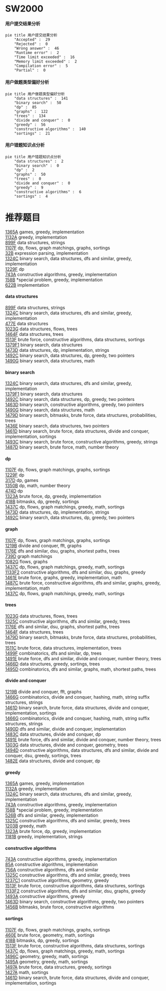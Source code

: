 # SW2000
<!-- tabs:start -->
#### **用户提交结果分析**

```mermaid
pie title 用户提交结果分析
    "Accepted" :  29
    "Rejected" :  0
    "Wrong answer" :  46
    "Runtime error" :  2
    "Time limit exceeded" :  16
    "Memory limit exceeded" :  2
    "Compilation error" :  5
    "Partial" :  0
```
#### **用户做题类型偏好分析**

```mermaid
pie title 用户做题类型偏好分析
    "data structures" :  141
    "binary search" :  50
    "dp" :  85
    "graphs" :  122
    "trees" :  134
    "divide and conquer" :  0
    "greedy" :  56
    "constructive algorithms" :  140
    "sortings" :  21
```
#### **用户错题知识点分析**

```mermaid
pie title 用户错题知识点分析
    "data structures" :  2
    "binary search" :  0
    "dp" :  2
    "graphs" :  50
    "trees" :  0
    "divide and conquer" :  0
    "greedy" :  9
    "constructive algorithms" :  6
    "sortings" :  4
```
<!-- tabs:end -->
# 推荐题目
[1365A](http://codeforces.com/problemset/problem/1365/A)		games,
                        greedy,
                        implementation		  
[1132A](http://codeforces.com/problemset/problem/1132/A)		greedy,
                        implementation		  
[899F](http://codeforces.com/problemset/problem/899/F)		data structures,
                        strings		  
[1107F](http://codeforces.com/problemset/problem/1107/F)		dp,
                        flows,
                        graph matchings,
                        graphs,
                        sortings		  
[32B](http://codeforces.com/problemset/problem/32/B)		expression parsing,
                        implementation		  
[1324C](http://codeforces.com/problemset/problem/1324/C)		binary search,
                        data structures,
                        dfs and similar,
                        greedy,
                        implementation		  
[1229F](https://codeforces.com/contest/1229/problem/F)		dp		  
[743A](http://codeforces.com/problemset/problem/743/A)		constructive algorithms,
                        greedy,
                        implementation		  
[158B](http://codeforces.com/problemset/problem/158/B)		*special problem,
                        greedy,
                        implementation		  
[622B](http://codeforces.com/problemset/problem/622/B)		implementation		  
<!-- tabs:start -->
#### **data structures**
[899F](http://codeforces.com/problemset/problem/899/F)		data structures,
                        strings		  
[1324C](http://codeforces.com/problemset/problem/1324/C)		binary search,
                        data structures,
                        dfs and similar,
                        greedy,
                        implementation		  
[477E](http://codeforces.com/problemset/problem/477/E)		data structures		  
[1023G](http://codeforces.com/problemset/problem/1023/G)		data structures,
                        flows,
                        trees		  
[1464F](http://codeforces.com/problemset/problem/1464/F)		data structures,
                        trees		  
[1513F](http://codeforces.com/problemset/problem/1513/F)		brute force,
                        constructive algorithms,
                        data structures,
                        sortings		  
[1379F1](http://codeforces.com/problemset/problem/1379/F1)		binary search,
                        data structures		  
[1473D](http://codeforces.com/problemset/problem/1473/D)		data structures,
                        dp,
                        implementation,
                        strings		  
[1492C](http://codeforces.com/problemset/problem/1492/C)		binary search,
                        data structures,
                        dp,
                        greedy,
                        two pointers		  
[1490G](http://codeforces.com/problemset/problem/1490/G)		binary search,
                        data structures,
                        math		  
#### **binary search**
[1324C](http://codeforces.com/problemset/problem/1324/C)		binary search,
                        data structures,
                        dfs and similar,
                        greedy,
                        implementation		  
[1379F1](http://codeforces.com/problemset/problem/1379/F1)		binary search,
                        data structures		  
[1492C](http://codeforces.com/problemset/problem/1492/C)		binary search,
                        data structures,
                        dp,
                        greedy,
                        two pointers		  
[1463D](http://codeforces.com/problemset/problem/1463/D)		binary search,
                        constructive algorithms,
                        greedy,
                        two pointers		  
[1490G](http://codeforces.com/problemset/problem/1490/G)		binary search,
                        data structures,
                        math		  
[1479D](http://codeforces.com/problemset/problem/1479/D)		binary search,
                        bitmasks,
                        brute force,
                        data structures,
                        probabilities,
                        trees		  
[1436E](http://codeforces.com/problemset/problem/1436/E)		binary search,
                        data structures,
                        two pointers		  
[1461D](http://codeforces.com/problemset/problem/1461/D)		binary search,
                        brute force,
                        data structures,
                        divide and conquer,
                        implementation,
                        sortings		  
[1493C](http://codeforces.com/problemset/problem/1493/C)		binary search,
                        brute force,
                        constructive algorithms,
                        greedy,
                        strings		  
[1487D](http://codeforces.com/problemset/problem/1487/D)		binary search,
                        brute force,
                        math,
                        number theory		  
#### **dp**
[1107F](http://codeforces.com/problemset/problem/1107/F)		dp,
                        flows,
                        graph matchings,
                        graphs,
                        sortings		  
[1229F](https://codeforces.com/contest/1229/problem/F)		dp		  
[317D](http://codeforces.com/problemset/problem/317/D)		dp,
                        games		  
[1350B](http://codeforces.com/problemset/problem/1350/B)		dp,
                        math,
                        number theory		  
[474D](http://codeforces.com/problemset/problem/474/D)		dp		  
[1323A](http://codeforces.com/problemset/problem/1323/A)		brute force,
                        dp,
                        greedy,
                        implementation		  
[418B](https://codeforces.com/contest/418/problem/B)		bitmasks,
                        dp,
                        greedy,
                        sortings		  
[1437C](http://codeforces.com/problemset/problem/1437/C)		dp,
                        flows,
                        graph matchings,
                        greedy,
                        math,
                        sortings		  
[1473D](http://codeforces.com/problemset/problem/1473/D)		data structures,
                        dp,
                        implementation,
                        strings		  
[1492C](http://codeforces.com/problemset/problem/1492/C)		binary search,
                        data structures,
                        dp,
                        greedy,
                        two pointers		  
#### **graph**
[1107F](http://codeforces.com/problemset/problem/1107/F)		dp,
                        flows,
                        graph matchings,
                        graphs,
                        sortings		  
[1219B](https://codeforces.com/contest/1219/problem/B)		divide and conquer,
                        fft,
                        graphs		  
[1176E](http://codeforces.com/problemset/problem/1176/E)		dfs and similar,
                        dsu,
                        graphs,
                        shortest paths,
                        trees		  
[739D](http://codeforces.com/problemset/problem/739/D)		graph matchings		  
[1082G](http://codeforces.com/problemset/problem/1082/G)		flows,
                        graphs		  
[1437C](http://codeforces.com/problemset/problem/1437/C)		dp,
                        flows,
                        graph matchings,
                        greedy,
                        math,
                        sortings		  
[1133F2](http://codeforces.com/problemset/problem/1133/F2)		constructive algorithms,
                        dfs and similar,
                        dsu,
                        graphs,
                        greedy		  
[1461E](http://codeforces.com/problemset/problem/1461/E)		brute force,
                        graphs,
                        greedy,
                        implementation,
                        math		  
[1487C](http://codeforces.com/problemset/problem/1487/C)		brute force,
                        constructive algorithms,
                        dfs and similar,
                        graphs,
                        greedy,
                        implementation,
                        math		  
[1437C](http://codeforces.com/problemset/problem/1437/C)		dp,
                        flows,
                        graph matchings,
                        greedy,
                        math,
                        sortings		  
#### **trees**
[1023G](http://codeforces.com/problemset/problem/1023/G)		data structures,
                        flows,
                        trees		  
[1325C](http://codeforces.com/problemset/problem/1325/C)		constructive algorithms,
                        dfs and similar,
                        greedy,
                        trees		  
[1176E](http://codeforces.com/problemset/problem/1176/E)		dfs and similar,
                        dsu,
                        graphs,
                        shortest paths,
                        trees		  
[1464F](http://codeforces.com/problemset/problem/1464/F)		data structures,
                        trees		  
[1479D](http://codeforces.com/problemset/problem/1479/D)		binary search,
                        bitmasks,
                        brute force,
                        data structures,
                        probabilities,
                        trees		  
[1511C](http://codeforces.com/problemset/problem/1511/C)		brute force,
                        data structures,
                        implementation,
                        trees		  
[1499F](http://codeforces.com/problemset/problem/1499/F)		combinatorics,
                        dfs and similar,
                        dp,
                        trees		  
[1491E](http://codeforces.com/problemset/problem/1491/E)		brute force,
                        dfs and similar,
                        divide and conquer,
                        number theory,
                        trees		  
[1466D](http://codeforces.com/problemset/problem/1466/D)		data structures,
                        greedy,
                        sortings,
                        trees		  
[1495D](http://codeforces.com/problemset/problem/1495/D)		combinatorics,
                        dfs and similar,
                        graphs,
                        math,
                        shortest paths,
                        trees		  
#### **divide and conquer**
[1219B](https://codeforces.com/contest/1219/problem/B)		divide and conquer,
                        fft,
                        graphs		  
[1466G](http://codeforces.com/problemset/problem/1466/G)		combinatorics,
                        divide and conquer,
                        hashing,
                        math,
                        string suffix structures,
                        strings		  
[1461D](http://codeforces.com/problemset/problem/1461/D)		binary search,
                        brute force,
                        data structures,
                        divide and conquer,
                        implementation,
                        sortings		  
[1466G](http://codeforces.com/problemset/problem/1466/G)		combinatorics,
                        divide and conquer,
                        hashing,
                        math,
                        string suffix structures,
                        strings		  
[1490D](http://codeforces.com/problemset/problem/1490/D)		dfs and similar,
                        divide and conquer,
                        implementation		  
[1483C](https://codeforces.com/contest/1483/problem/C)		data structures,
                        divide and conquer,
                        dp		  
[1491E](http://codeforces.com/problemset/problem/1491/E)		brute force,
                        dfs and similar,
                        divide and conquer,
                        number theory,
                        trees		  
[1303G](http://codeforces.com/problemset/problem/1303/G)		data structures,
                        divide and conquer,
                        geometry,
                        trees		  
[1494D](http://codeforces.com/problemset/problem/1494/D)		constructive algorithms,
                        data structures,
                        dfs and similar,
                        divide and conquer,
                        dsu,
                        greedy,
                        sortings,
                        trees		  
[1482E](http://codeforces.com/problemset/problem/1482/E)		data structures,
                        divide and conquer,
                        dp		  
#### **greedy**
[1365A](http://codeforces.com/problemset/problem/1365/A)		games,
                        greedy,
                        implementation		  
[1132A](http://codeforces.com/problemset/problem/1132/A)		greedy,
                        implementation		  
[1324C](http://codeforces.com/problemset/problem/1324/C)		binary search,
                        data structures,
                        dfs and similar,
                        greedy,
                        implementation		  
[743A](http://codeforces.com/problemset/problem/743/A)		constructive algorithms,
                        greedy,
                        implementation		  
[158B](http://codeforces.com/problemset/problem/158/B)		*special problem,
                        greedy,
                        implementation		  
[526B](http://codeforces.com/problemset/problem/526/B)		dfs and similar,
                        greedy,
                        implementation		  
[1325C](http://codeforces.com/problemset/problem/1325/C)		constructive algorithms,
                        dfs and similar,
                        greedy,
                        trees		  
[1203B](http://codeforces.com/problemset/problem/1203/B)		greedy,
                        math		  
[1323A](http://codeforces.com/problemset/problem/1323/A)		brute force,
                        dp,
                        greedy,
                        implementation		  
[1181B](http://codeforces.com/problemset/problem/1181/B)		greedy,
                        implementation,
                        strings		  
#### **constructive algorithms**
[743A](http://codeforces.com/problemset/problem/743/A)		constructive algorithms,
                        greedy,
                        implementation		  
[85A](http://codeforces.com/problemset/problem/85/A)		constructive algorithms,
                        implementation		  
[756A](http://codeforces.com/problemset/problem/756/A)		constructive algorithms,
                        dfs and similar		  
[1325C](http://codeforces.com/problemset/problem/1325/C)		constructive algorithms,
                        dfs and similar,
                        greedy,
                        trees		  
[1237C1](http://codeforces.com/problemset/problem/1237/C1)		constructive algorithms,
                        geometry,
                        greedy		  
[1513F](http://codeforces.com/problemset/problem/1513/F)		brute force,
                        constructive algorithms,
                        data structures,
                        sortings		  
[1133F2](http://codeforces.com/problemset/problem/1133/F2)		constructive algorithms,
                        dfs and similar,
                        dsu,
                        graphs,
                        greedy		  
[1493A](http://codeforces.com/problemset/problem/1493/A)		constructive algorithms,
                        greedy		  
[1463D](http://codeforces.com/problemset/problem/1463/D)		binary search,
                        constructive algorithms,
                        greedy,
                        two pointers		  
[1456B](https://codeforces.com/contest/1456/problem/B)		bitmasks,
                        brute force,
                        constructive algorithms		  
#### **sortings**
[1107F](http://codeforces.com/problemset/problem/1107/F)		dp,
                        flows,
                        graph matchings,
                        graphs,
                        sortings		  
[460E](http://codeforces.com/problemset/problem/460/E)		brute force,
                        geometry,
                        math,
                        sortings		  
[418B](https://codeforces.com/contest/418/problem/B)		bitmasks,
                        dp,
                        greedy,
                        sortings		  
[1513F](http://codeforces.com/problemset/problem/1513/F)		brute force,
                        constructive algorithms,
                        data structures,
                        sortings		  
[1437C](http://codeforces.com/problemset/problem/1437/C)		dp,
                        flows,
                        graph matchings,
                        greedy,
                        math,
                        sortings		  
[1496C](https://codeforces.com/contest/1496/problem/C)		geometry,
                        greedy,
                        math,
                        sortings		  
[1495A](http://codeforces.com/problemset/problem/1495/A)		geometry,
                        greedy,
                        math,
                        sortings		  
[1497A](http://codeforces.com/problemset/problem/1497/A)		brute force,
                        data structures,
                        greedy,
                        sortings		  
[1427A](http://codeforces.com/problemset/problem/1427/A)		math,
                        sortings		  
[1461D](http://codeforces.com/problemset/problem/1461/D)		binary search,
                        brute force,
                        data structures,
                        divide and conquer,
                        implementation,
                        sortings		  
<!-- tabs:end -->
